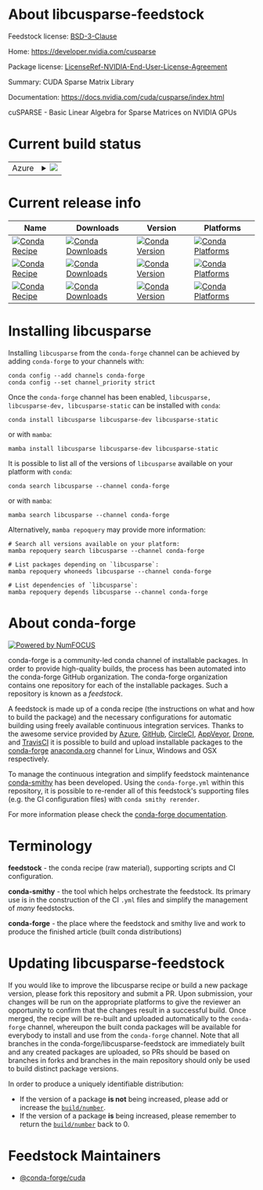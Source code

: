 About libcusparse-feedstock
===========================

Feedstock license: [BSD-3-Clause](https://github.com/conda-forge/libcusparse-feedstock/blob/main/LICENSE.txt)

Home: https://developer.nvidia.com/cusparse

Package license: [LicenseRef-NVIDIA-End-User-License-Agreement](https://docs.nvidia.com/cuda/eula/index.html)

Summary: CUDA Sparse Matrix Library

Documentation: https://docs.nvidia.com/cuda/cusparse/index.html

cuSPARSE - Basic Linear Algebra for Sparse Matrices on NVIDIA GPUs


Current build status
====================


<table>
    
  <tr>
    <td>Azure</td>
    <td>
      <details>
        <summary>
          <a href="https://dev.azure.com/conda-forge/feedstock-builds/_build/latest?definitionId=19079&branchName=main">
            <img src="https://dev.azure.com/conda-forge/feedstock-builds/_apis/build/status/libcusparse-feedstock?branchName=main">
          </a>
        </summary>
        <table>
          <thead><tr><th>Variant</th><th>Status</th></tr></thead>
          <tbody><tr>
              <td>linux_64</td>
              <td>
                <a href="https://dev.azure.com/conda-forge/feedstock-builds/_build/latest?definitionId=19079&branchName=main">
                  <img src="https://dev.azure.com/conda-forge/feedstock-builds/_apis/build/status/libcusparse-feedstock?branchName=main&jobName=linux&configuration=linux%20linux_64_" alt="variant">
                </a>
              </td>
            </tr><tr>
              <td>linux_aarch64</td>
              <td>
                <a href="https://dev.azure.com/conda-forge/feedstock-builds/_build/latest?definitionId=19079&branchName=main">
                  <img src="https://dev.azure.com/conda-forge/feedstock-builds/_apis/build/status/libcusparse-feedstock?branchName=main&jobName=linux&configuration=linux%20linux_aarch64_" alt="variant">
                </a>
              </td>
            </tr><tr>
              <td>win_64</td>
              <td>
                <a href="https://dev.azure.com/conda-forge/feedstock-builds/_build/latest?definitionId=19079&branchName=main">
                  <img src="https://dev.azure.com/conda-forge/feedstock-builds/_apis/build/status/libcusparse-feedstock?branchName=main&jobName=win&configuration=win%20win_64_" alt="variant">
                </a>
              </td>
            </tr>
          </tbody>
        </table>
      </details>
    </td>
  </tr>
</table>

Current release info
====================

| Name | Downloads | Version | Platforms |
| --- | --- | --- | --- |
| [![Conda Recipe](https://img.shields.io/badge/recipe-libcusparse-green.svg)](https://anaconda.org/conda-forge/libcusparse) | [![Conda Downloads](https://img.shields.io/conda/dn/conda-forge/libcusparse.svg)](https://anaconda.org/conda-forge/libcusparse) | [![Conda Version](https://img.shields.io/conda/vn/conda-forge/libcusparse.svg)](https://anaconda.org/conda-forge/libcusparse) | [![Conda Platforms](https://img.shields.io/conda/pn/conda-forge/libcusparse.svg)](https://anaconda.org/conda-forge/libcusparse) |
| [![Conda Recipe](https://img.shields.io/badge/recipe-libcusparse--dev-green.svg)](https://anaconda.org/conda-forge/libcusparse-dev) | [![Conda Downloads](https://img.shields.io/conda/dn/conda-forge/libcusparse-dev.svg)](https://anaconda.org/conda-forge/libcusparse-dev) | [![Conda Version](https://img.shields.io/conda/vn/conda-forge/libcusparse-dev.svg)](https://anaconda.org/conda-forge/libcusparse-dev) | [![Conda Platforms](https://img.shields.io/conda/pn/conda-forge/libcusparse-dev.svg)](https://anaconda.org/conda-forge/libcusparse-dev) |
| [![Conda Recipe](https://img.shields.io/badge/recipe-libcusparse--static-green.svg)](https://anaconda.org/conda-forge/libcusparse-static) | [![Conda Downloads](https://img.shields.io/conda/dn/conda-forge/libcusparse-static.svg)](https://anaconda.org/conda-forge/libcusparse-static) | [![Conda Version](https://img.shields.io/conda/vn/conda-forge/libcusparse-static.svg)](https://anaconda.org/conda-forge/libcusparse-static) | [![Conda Platforms](https://img.shields.io/conda/pn/conda-forge/libcusparse-static.svg)](https://anaconda.org/conda-forge/libcusparse-static) |

Installing libcusparse
======================

Installing `libcusparse` from the `conda-forge` channel can be achieved by adding `conda-forge` to your channels with:

```
conda config --add channels conda-forge
conda config --set channel_priority strict
```

Once the `conda-forge` channel has been enabled, `libcusparse, libcusparse-dev, libcusparse-static` can be installed with `conda`:

```
conda install libcusparse libcusparse-dev libcusparse-static
```

or with `mamba`:

```
mamba install libcusparse libcusparse-dev libcusparse-static
```

It is possible to list all of the versions of `libcusparse` available on your platform with `conda`:

```
conda search libcusparse --channel conda-forge
```

or with `mamba`:

```
mamba search libcusparse --channel conda-forge
```

Alternatively, `mamba repoquery` may provide more information:

```
# Search all versions available on your platform:
mamba repoquery search libcusparse --channel conda-forge

# List packages depending on `libcusparse`:
mamba repoquery whoneeds libcusparse --channel conda-forge

# List dependencies of `libcusparse`:
mamba repoquery depends libcusparse --channel conda-forge
```


About conda-forge
=================

[![Powered by
NumFOCUS](https://img.shields.io/badge/powered%20by-NumFOCUS-orange.svg?style=flat&colorA=E1523D&colorB=007D8A)](https://numfocus.org)

conda-forge is a community-led conda channel of installable packages.
In order to provide high-quality builds, the process has been automated into the
conda-forge GitHub organization. The conda-forge organization contains one repository
for each of the installable packages. Such a repository is known as a *feedstock*.

A feedstock is made up of a conda recipe (the instructions on what and how to build
the package) and the necessary configurations for automatic building using freely
available continuous integration services. Thanks to the awesome service provided by
[Azure](https://azure.microsoft.com/en-us/services/devops/), [GitHub](https://github.com/),
[CircleCI](https://circleci.com/), [AppVeyor](https://www.appveyor.com/),
[Drone](https://cloud.drone.io/welcome), and [TravisCI](https://travis-ci.com/)
it is possible to build and upload installable packages to the
[conda-forge](https://anaconda.org/conda-forge) [anaconda.org](https://anaconda.org/)
channel for Linux, Windows and OSX respectively.

To manage the continuous integration and simplify feedstock maintenance
[conda-smithy](https://github.com/conda-forge/conda-smithy) has been developed.
Using the ``conda-forge.yml`` within this repository, it is possible to re-render all of
this feedstock's supporting files (e.g. the CI configuration files) with ``conda smithy rerender``.

For more information please check the [conda-forge documentation](https://conda-forge.org/docs/).

Terminology
===========

**feedstock** - the conda recipe (raw material), supporting scripts and CI configuration.

**conda-smithy** - the tool which helps orchestrate the feedstock.
                   Its primary use is in the construction of the CI ``.yml`` files
                   and simplify the management of *many* feedstocks.

**conda-forge** - the place where the feedstock and smithy live and work to
                  produce the finished article (built conda distributions)


Updating libcusparse-feedstock
==============================

If you would like to improve the libcusparse recipe or build a new
package version, please fork this repository and submit a PR. Upon submission,
your changes will be run on the appropriate platforms to give the reviewer an
opportunity to confirm that the changes result in a successful build. Once
merged, the recipe will be re-built and uploaded automatically to the
`conda-forge` channel, whereupon the built conda packages will be available for
everybody to install and use from the `conda-forge` channel.
Note that all branches in the conda-forge/libcusparse-feedstock are
immediately built and any created packages are uploaded, so PRs should be based
on branches in forks and branches in the main repository should only be used to
build distinct package versions.

In order to produce a uniquely identifiable distribution:
 * If the version of a package **is not** being increased, please add or increase
   the [``build/number``](https://docs.conda.io/projects/conda-build/en/latest/resources/define-metadata.html#build-number-and-string).
 * If the version of a package **is** being increased, please remember to return
   the [``build/number``](https://docs.conda.io/projects/conda-build/en/latest/resources/define-metadata.html#build-number-and-string)
   back to 0.

Feedstock Maintainers
=====================

* [@conda-forge/cuda](https://github.com/conda-forge/cuda/)

